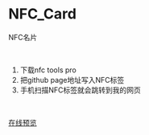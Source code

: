 # NFC_Card
NFC名片

<br/>

1. 下载nfc tools pro
2. 把github page地址写入NFC标签
3. 手机扫描NFC标签就会跳转到我的网页

<br/>

[在线预览](https://www.baidu.com)
